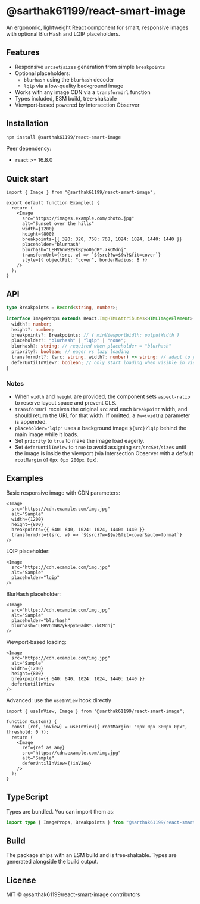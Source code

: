 # @sarthak61199/react-smart-image

An ergonomic, lightweight React component for smart, responsive images with optional BlurHash and LQIP placeholders.

## Features

- Responsive `srcset`/`sizes` generation from simple `breakpoints`
- Optional placeholders:
  - `blurhash` using the `blurhash` decoder
  - `lqip` via a low‑quality background image
- Works with any image CDN via a `transformUrl` function
- Types included, ESM build, tree‑shakable
- Viewport‑based powered by Intersection Observer

## Installation

```bash
npm install @sarthak61199/react-smart-image
```

Peer dependency:

- `react` >= 16.8.0

## Quick start

```tsx
import { Image } from "@sarthak61199/react-smart-image";

export default function Example() {
  return (
    <Image
      src="https://images.example.com/photo.jpg"
      alt="Sunset over the hills"
      width={1200}
      height={800}
      breakpoints={{ 320: 320, 768: 768, 1024: 1024, 1440: 1440 }}
      placeholder="blurhash"
      blurhash="LEHV6nWB2yk8pyo0adR*.7kCMdnj"
      transformUrl={(src, w) => `${src}?w=${w}&fit=cover`}
      style={{ objectFit: "cover", borderRadius: 8 }}
    />
  );
}
```

## API

```ts
type Breakpoints = Record<string, number>;

interface ImageProps extends React.ImgHTMLAttributes<HTMLImageElement> {
  width?: number;
  height?: number;
  breakpoints?: Breakpoints; // { minViewportWidth: outputWidth }
  placeholder?: "blurhash" | "lqip" | "none";
  blurhash?: string; // required when placeholder = "blurhash"
  priority?: boolean; // eager vs lazy loading
  transformUrl?: (src: string, width?: number) => string; // adapt to your CDN
  deferUntilInView?: boolean; // only start loading when visible in viewport
}
```

### Notes

- When `width` and `height` are provided, the component sets `aspect-ratio` to reserve layout space and prevent CLS.
- `transformUrl` receives the original `src` and each `breakpoint` width, and should return the URL for that width. If omitted, a `?w={width}` parameter is appended.
- `placeholder="lqip"` uses a background image `${src}?lqip` behind the main image while it loads.
- Set `priority` to `true` to make the image load eagerly.
- Set `deferUntilInView` to `true` to avoid assigning `src`/`srcSet`/`sizes` until the image is inside the viewport (via Intersection Observer with a default `rootMargin` of `0px 0px 200px 0px`).

## Examples

Basic responsive image with CDN parameters:

```tsx
<Image
  src="https://cdn.example.com/img.jpg"
  alt="Sample"
  width={1200}
  height={800}
  breakpoints={{ 640: 640, 1024: 1024, 1440: 1440 }}
  transformUrl={(src, w) => `${src}?w=${w}&fit=cover&auto=format`}
/>
```

LQIP placeholder:

```tsx
<Image
  src="https://cdn.example.com/img.jpg"
  alt="Sample"
  placeholder="lqip"
/>
```

BlurHash placeholder:

```tsx
<Image
  src="https://cdn.example.com/img.jpg"
  alt="Sample"
  placeholder="blurhash"
  blurhash="LEHV6nWB2yk8pyo0adR*.7kCMdnj"
/>
```

Viewport‑based loading:

```tsx
<Image
  src="https://cdn.example.com/img.jpg"
  alt="Sample"
  width={1200}
  height={800}
  breakpoints={{ 640: 640, 1024: 1024, 1440: 1440 }}
  deferUntilInView
/>
```

Advanced: use the `useInView` hook directly

```tsx
import { useInView, Image } from "@sarthak61199/react-smart-image";

function Custom() {
  const [ref, inView] = useInView({ rootMargin: "0px 0px 300px 0px", threshold: 0 });
  return (
    <Image
      ref={ref as any}
      src="https://cdn.example.com/img.jpg"
      alt="Sample"
      deferUntilInView={!inView}
    />
  );
}
```

## TypeScript

Types are bundled. You can import them as:

```ts
import type { ImageProps, Breakpoints } from "@sarthak61199/react-smart-image";
```

## Build

The package ships with an ESM build and is tree‑shakable. Types are generated alongside the build output.

## License

MIT © @sarthak61199/react-smart-image contributors



